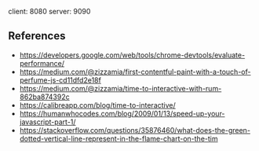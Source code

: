 client: 8080
server: 9090

## References

- https://developers.google.com/web/tools/chrome-devtools/evaluate-performance/
- https://medium.com/@zizzamia/first-contentful-paint-with-a-touch-of-perfume-js-cd11dfd2e18f
- https://medium.com/@zizzamia/time-to-interactive-with-rum-862ba874392c
- https://calibreapp.com/blog/time-to-interactive/
- https://humanwhocodes.com/blog/2009/01/13/speed-up-your-javascript-part-1/
- https://stackoverflow.com/questions/35876460/what-does-the-green-dotted-vertical-line-represent-in-the-flame-chart-on-the-tim
